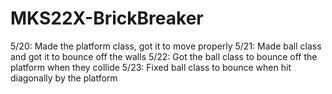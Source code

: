 # MKS22X-BrickBreaker
5/20: Made the platform class, got it to move properly
5/21: Made ball class and got it to bounce off the walls
5/22: Got the ball class to bounce off the platform when they collide
5/23: Fixed ball class to bounce when hit diagonally by the platform
